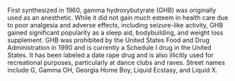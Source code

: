 First synthesized in 1960, gamma hydroxybutyrate (GHB) was originally used as an anesthetic. While it did not gain much esteem in health care due to poor analgesia and adverse effects, including seizure-like activity, GHB gained significant popularity as a sleep aid, bodybuilding, and weight loss supplement. GHB was prohibited by the United States Food and Drug Administration in 1990 and is currently a Schedule I drug in the United States. It has been labeled a date rape drug and is also illicitly used for recreational purposes, particularly at dance clubs and raves. Street names include G, Gamma OH, Georgia Home Boy, Liquid Ecstasy, and Liquid X.